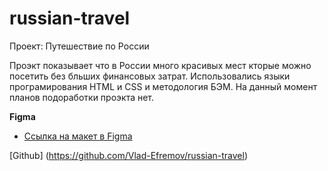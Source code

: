 # russian-travel
Проект: Путешествие по России

Проэкт показывает что в России много красивых мест кторые можно посетить без бльших финансовых затрат.
Использовались языки програмирования HTML и CSS и методология БЭМ.
На данный момент планов подоработки проэкта нет.

**Figma**

* [Ссылка на макет в Figma](https://www.figma.com/file/5S2WSbEFL6awjVWJ0NWL8Q/Sprint-3_-Russia-_-desktop-mobile?node-id=28503%3A0)

[Github] (https://github.com/Vlad-Efremov/russian-travel)

